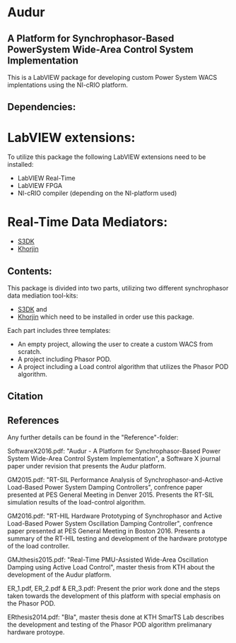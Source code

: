 # Audur
## A Platform for Synchrophasor-Based PowerSystem Wide-Area Control System Implementation

This is a LabVIEW package for developing custom Power System WACS implentations using the NI-cRIO platform.

## Dependencies:
# LabVIEW extensions:
To utilize this package the following LabVIEW extensions need to be installed:
- LabVIEW Real-Time
- LabVIEW FPGA
- NI-cRIO compiler (depending on the NI-platform used)
# Real-Time Data Mediators:
  - [S3DK](https://github.com/SmarTS-Lab-Parapluie/S3DK)
  - [Khorjin](https://github.com/SmarTS-Lab-Parapluie/Khorjin-IEC61850-90-5) 

## Contents:
This package is divided into two parts, utilizing two different synchrophasor data mediation tool-kits: 
  - [S3DK](https://github.com/SmarTS-Lab-Parapluie/S3DK) and 
  - [Khorjin](https://github.com/SmarTS-Lab-Parapluie/Khorjin-IEC61850-90-5) 
which need to be installed in order use this package.

Each part includes three templates:
  - An empty project, allowing the user to create a custom WACS from scratch.
  - A project including Phasor POD.
  - A project including a Load control algorithm that utilizes the Phasor POD algorithm.

## Citation

## References
Any further details can be found in the "Reference"-folder:

SoftwareX2016.pdf: "Audur - A Platform for Synchrophasor-Based Power System Wide-Area Control System Implementation", a Software X journal paper under revision that presents the Audur platform.

GM2015.pdf: "RT-SIL Performance Analysis of Synchrophasor-and-Active Load-Based Power System Damping Controllers", confrence paper presented at PES General Meeting in Denver 2015. Presents the RT-SIL simulation results of the load-control algorithm.

GM2016.pdf: "RT-HIL Hardware Prototyping of Synchrophasor and Active Load-Based Power System Oscillation Damping Controller", confrence paper presented at PES General Meeting in Boston 2016. Presents a summary of the RT-HIL testing and development of the hardware prototype of the load controller.

GMJthesis2015.pdf: "Real-Time PMU-Assisted Wide-Area Oscillation Damping using Active Load Control", master thesis from KTH about the development of the Audur platform.

ER_1.pdf, ER_2.pdf & ER_3.pdf: Present the prior work done and the steps taken towards the development of this platform with special emphasis on the Phasor POD.

ERthesis2014.pdf: "Bla", master thesis done at KTH SmarTS Lab describes the development and testing of the Phasor POD algorithm prelimanary hardware protoype.
